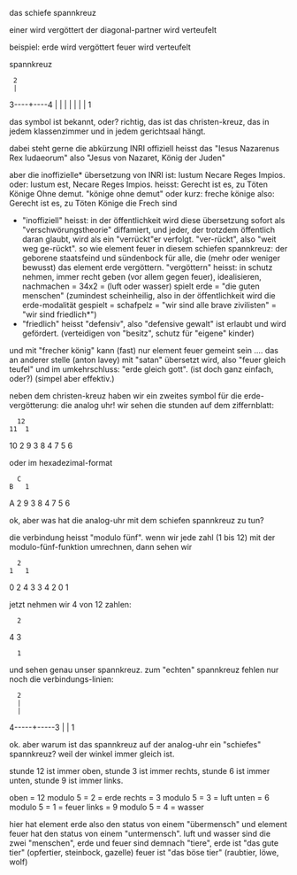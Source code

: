 das schiefe spannkreuz

einer wird vergöttert
der diagonal-partner wird verteufelt

beispiel:
erde wird vergöttert
feuer wird verteufelt

spannkreuz

     2
     |
3----+----4
     |
     |
     |
     |
     |
     |
     |
     1

das symbol ist bekannt, oder?
richtig, das ist das christen-kreuz,
das in jedem klassenzimmer
und in jedem gerichtsaal hängt.

dabei steht gerne die abkürzung INRI
offiziell heisst das "Iesus Nazarenus Rex Iudaeorum"
also "Jesus von Nazaret, König der Juden"

aber die inoffizielle* übersetzung von INRI ist:
Iustum Necare Reges Impios.
oder:
Iustum est, Necare Reges Impios.
heisst:
Gerecht ist es, zu Töten Könige Ohne demut.
"könige ohne demut" oder kurz: freche könige
also:
Gerecht ist es, zu Töten Könige die Frech sind

* "inoffiziell" heisst:
in der öffentlichkeit wird diese übersetzung
sofort als "verschwörungstheorie" diffamiert,
und jeder, der trotzdem öffentlich daran glaubt,
wird als ein "verrückt"er verfolgt.
"ver-rückt", also "weit weg ge-rückt".
so wie element feuer in diesem schiefen spannkreuz:
der geborene staatsfeind und sündenbock für alle,
die (mehr oder weniger bewusst) das element erde vergöttern.
"vergöttern" heisst:
in schutz nehmen, immer recht geben (vor allem gegen feuer),
idealisieren, nachmachen = 34x2 = (luft oder wasser) spielt erde
= "die guten menschen" (zumindest scheinheilig,
also in der öffentlichkeit wird die erde-modalität gespielt = schafpelz
= "wir sind alle brave zivilisten" = "wir sind friedlich*")
* "friedlich" heisst "defensiv",
also "defensive gewalt" ist erlaubt und wird gefördert.
(verteidigen von "besitz", schutz für "eigene" kinder)

und mit "frecher könig"
kann (fast) nur element feuer gemeint sein ....
das an anderer stelle (anton lavey)
mit "satan" übersetzt wird,
also "feuer gleich teufel"
und im umkehrschluss: "erde gleich gott".
(ist doch ganz einfach, oder?)
(simpel aber effektiv.)

neben dem christen-kreuz
haben wir ein zweites symbol
für die erde-vergötterung:
die analog uhr!
wir sehen die stunden auf dem ziffernblatt:

      12
    11  1
  10      2
9           3
  8       4
    7   5
      6

oder im hexadezimal-format

      C
    B   1
  A       2
9           3
  8       4
    7   5
      6

ok, aber was hat die analog-uhr
mit dem schiefen spannkreuz zu tun?

die verbindung heisst "modulo fünf".
wenn wir jede zahl (1 bis 12)
mit der modulo-fünf-funktion umrechnen,
dann sehen wir

      2
    1   1
  0       2
4           3
  3       4
    2   0
      1

jetzt nehmen wir 4 von 12 zahlen:

      2


4           3


      1

und sehen genau unser spannkreuz.
zum "echten" spannkreuz fehlen nur noch
die verbindungs-linien:

      2
      |
      |
4-----+-----3
      |
      |
      1

ok. aber warum ist
das spannkreuz auf der analog-uhr
ein "schiefes" spannkreuz?
weil der winkel immer gleich ist.

stunde 12 ist immer oben,
stunde 3 ist immer rechts,
stunde 6 ist immer unten,
stunde 9 ist immer links.

oben = 12 modulo 5 = 2 = erde
rechts = 3 modulo 5 = 3 = luft
unten = 6 modulo 5 = 1 = feuer
links = 9 modulo 5 = 4 = wasser

hier hat element erde also
den status von einem "übermensch"
und element feuer
hat den status von einem "untermensch".
luft und wasser sind die zwei "menschen",
erde und feuer sind demnach "tiere",
erde ist "das gute tier" (opfertier, steinbock, gazelle)
feuer ist "das böse tier" (raubtier, löwe, wolf)

